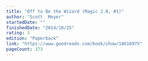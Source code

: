 ```yaml
---
title: "Off to Be the Wizard (Magic 2.0, #1)"
author: "Scott  Meyer"
startedDate: ""
finishedDate: "2014/10/25"
rating: 3
edition: "Paperback"
link: "https://www.goodreads.com/book/show/18616975"
pageCount: 373
---
```



